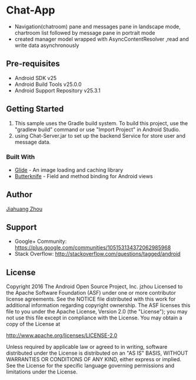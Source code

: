 # Chat-App
* Navigation(chatroom) pane and messages pane in landscape mode, chartroom list followed by message pane in portrait mode
* created manager model wrapped with AsyncContentResolver ,read and write data asynchronously

## Pre-requisites
* Android SDK v25
* Android Build Tools v25.0.0
* Android Support Repository v25.3.1

## Getting Started
1. This sample uses the Gradle build system. To build this project, use the "gradlew build" command or use "Import Project" in Android Studio.
2. using Chat-Server.jar to set up the backend Service for store user and message data.

### Built With
* [Glide](https://github.com/bumptech/glide) - An image loading and caching library
* [Butterknife](http://jakewharton.github.io/butterknife/) - Field and method binding for Android views

## Author
[Jiahuang Zhou](http://github.com/jzhou23)

## Support 
* Google+ Community: https://plus.google.com/communities/105153134372062985968
* Stack Overflow: http://stackoverflow.com/questions/tagged/android

## License
Copyright 2016 The Android Open Source Project, Inc.
jzhou
Licensed to the Apache Software Foundation (ASF) under one or more contributor license agreements. See the NOTICE file distributed with this work for additional information regarding copyright ownership. The ASF licenses this file to you under the Apache License, Version 2.0 (the "License"); you may not use this file except in compliance with the License. You may obtain a copy of the License at

http://www.apache.org/licenses/LICENSE-2.0

Unless required by applicable law or agreed to in writing, software distributed under the License is distributed on an "AS IS" BASIS, WITHOUT WARRANTIES OR CONDITIONS OF ANY KIND, either express or implied. See the License for the specific language governing permissions and limitations under the License.
